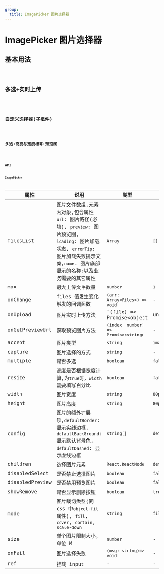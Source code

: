 ```yaml
---
group:
  title: ImagePicker 图片选择器
---
```


# ImagePicker 图片选择器

## 基本用法

<code src="./demo/base" />

## 多选+实时上传

<code src="./demo/onUpload" />

## 自定义选择器(子组件)

<code src="./demo/idCard" />

## 多选+高度与宽度相等+预览图

<code src="./demo/resize" />

## API

### ImagePicker

| 属性            | 说明                                                                                                                                                                                       | 类型                                    | 默认值          |
| --------------- | ------------------------------------------------------------------------------------------------------------------------------------------------------------------------------------------ | --------------------------------------- | --------------- |
| filesList       | 图片文件数组,元素为对象,包含属性 `url`: 图片路径(必填), `preview`: 图片预览图, `loading`: 图片加载状态, `errorTip`: 图片加载失败提示文案,`name`: 图片底部显示的名称;以及业务需要的其它属性 | `Array`                                 | `[]`            |
| max             | 最大上传文件数量                                                                                                                                                                           | `number`                                | `1`             |
| onChange        | files 值发生变化触发的回调函数                                                                                                                                                             | `(arr: Array<Files>) => void`           | -               |
| onUpload        | 图片实时上传方法                                                                                                                                                                           | `(file) => Promise<object | undefined>` | -               |
| onGetPreviewUrl | 获取预览图片方法                                                                                                                                                                           | `(index: number) => Promise<string>`    | -               |
| accept          | 图片类型                                                                                                                                                                                   | `string`                                | `image/*`       |
| capture         | 图片选择的方式                                                                                                                                                                             | `string`                                | -               |
| multiple        | 是否多选                                                                                                                                                                                   | `boolean`                               | `false`         |
| resize          | 高度是否根据宽度计算,为`true`时，`width`需要填写百分比                                                                                                                                     | `boolean`                               | `false`         |
| width           | 图片宽度                                                                                                                                                                                   | `string`                                | `80px`          |
| height          | 图片高度                                                                                                                                                                                   | `string`                                | `80px`          |
| config          | 图片的额外扩展项,`defaultBorder`: 显示实线边框, `defaultBackGround`: 显示默认背景色, `defaultDashed`: 显示虚线边框                                                                         | `string[]`                              | `defaultBorder` |
| children        | 选择图片元素                                                                                                                                                                               | `React.ReactNode`                       | `default`       |
| disabledSelect  | 是否禁止选择图片                                                                                                                                                                           | `boolean`                               | `false`         |
| disabledPreview | 是否禁用预览图片                                                                                                                                                                           | `boolean`                               | `false`         |
| showRemove      | 是否显示删除按钮                                                                                                                                                                           | `boolean`                               | `true`          |
| mode            | 图片裁切类型(同 css 中`object-fit`属性), `fill`, `cover`, `contain`, `scale-down`                                                                                                          | `string`                                | `fill`          |
| size            | 单个图片限制大小，单位 M                                                                                                                                                                   | `number`                                | -               |
| onFail          | 图片选择失败                                                                                                                                                                               | `(msg: string)=> void`                  | -               |
| ref             | 挂载 input                                                                                                                                                                                 | -                                       | -               |
